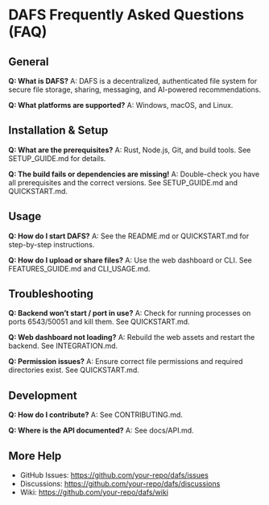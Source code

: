 # DAFS Frequently Asked Questions (FAQ)

## General

**Q: What is DAFS?**
A: DAFS is a decentralized, authenticated file system for secure file storage, sharing, messaging, and AI-powered recommendations.

**Q: What platforms are supported?**
A: Windows, macOS, and Linux.

## Installation & Setup

**Q: What are the prerequisites?**
A: Rust, Node.js, Git, and build tools. See SETUP_GUIDE.md for details.

**Q: The build fails or dependencies are missing!**
A: Double-check you have all prerequisites and the correct versions. See SETUP_GUIDE.md and QUICKSTART.md.

## Usage

**Q: How do I start DAFS?**
A: See the README.md or QUICKSTART.md for step-by-step instructions.

**Q: How do I upload or share files?**
A: Use the web dashboard or CLI. See FEATURES_GUIDE.md and CLI_USAGE.md.

## Troubleshooting

**Q: Backend won’t start / port in use?**
A: Check for running processes on ports 6543/50051 and kill them. See QUICKSTART.md.

**Q: Web dashboard not loading?**
A: Rebuild the web assets and restart the backend. See INTEGRATION.md.

**Q: Permission issues?**
A: Ensure correct file permissions and required directories exist. See QUICKSTART.md.

## Development

**Q: How do I contribute?**
A: See CONTRIBUTING.md.

**Q: Where is the API documented?**
A: See docs/API.md.

## More Help
- GitHub Issues: https://github.com/your-repo/dafs/issues
- Discussions: https://github.com/your-repo/dafs/discussions
- Wiki: https://github.com/your-repo/dafs/wiki 